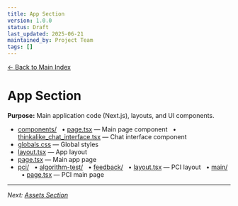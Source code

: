 ```yaml
---
title: App Section
version: 1.0.0
status: Draft
last_updated: 2025-06-21
maintained_by: Project Team
tags: []
---
```


[← Back to Main Index](../PROJECT_INDEX.md)

# App Section

**Purpose:** Main application code (Next.js), layouts, and UI components.

- [components/](../../app/components)
  &nbsp;&nbsp;• [page.tsx](../../app/components/page.tsx) — Main page component
  &nbsp;&nbsp;• [thinkalike_chat_interface.tsx](../../app/components/thinkalike_chat_interface.tsx) — Chat interface component
- [globals.css](../../app/globals.css) — Global styles
- [layout.tsx](../../app/layout.tsx) — App layout
- [page.tsx](../../app/page.tsx) — Main app page
- [pci/](../../app/pci)
  &nbsp;&nbsp;• [algorithm-test/](../../app/pci/algorithm-test)
  &nbsp;&nbsp;• [feedback/](../../app/pci/feedback)
  &nbsp;&nbsp;• [layout.tsx](../../app/pci/layout.tsx) — PCI layout
  &nbsp;&nbsp;• [main/](../../app/pci/main)
  &nbsp;&nbsp;• [page.tsx](../../app/pci/page.tsx) — PCI main page

---

_Next: [Assets Section](assets.md)_
